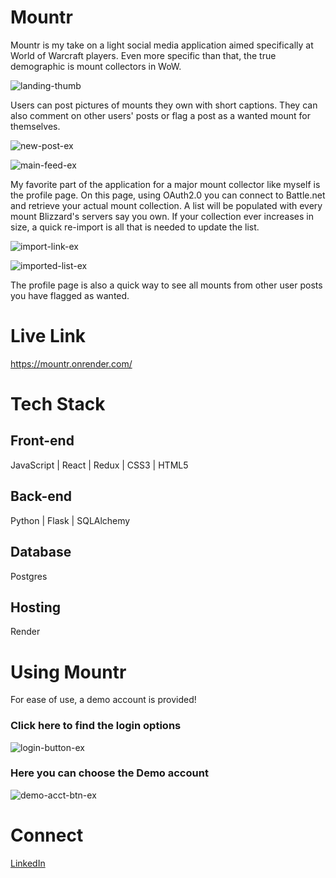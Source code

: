 # Mountr

Mountr is my take on a light social media application aimed specifically at World of Warcraft players. Even more specific than that, the true demographic is mount collectors in WoW.

![landing-thumb](https://github.com/user-attachments/assets/43376524-9bee-48e0-8208-54a002f739bd)

Users can post pictures of mounts they own with short captions. They can also comment on other users' posts or flag a post as a wanted mount for themselves.

![new-post-ex](https://github.com/user-attachments/assets/84b425ad-bf6a-4024-a09f-0c137a7c9af2)

![main-feed-ex](https://github.com/user-attachments/assets/4313e316-d0b2-4448-8782-54816fdd81cd)

My favorite part of the application for a major mount collector like myself is the profile page. On this page, using OAuth2.0 you can connect to Battle.net and retrieve your actual mount collection.
A list will be populated with every mount Blizzard's servers say you own. If your collection ever increases in size, a quick re-import is all that is needed to update the list.

![import-link-ex](https://github.com/user-attachments/assets/5de17e8a-6160-421f-a5aa-74554c326bd7)

![imported-list-ex](https://github.com/user-attachments/assets/8565f337-999d-4f9f-b621-d4aec6d4ff7c)

The profile page is also a quick way to see all mounts from other user posts you have flagged as wanted.

# Live Link

https://mountr.onrender.com/

# Tech Stack

## Front-end

JavaScript | React | Redux | CSS3 | HTML5

## Back-end

Python | Flask | SQLAlchemy

## Database

Postgres

## Hosting

Render


# Using Mountr

For ease of use, a demo account is provided!


### Click here to find the login options

![login-button-ex](https://github.com/user-attachments/assets/ae7f6e87-2f55-4dd2-914f-ad9c2e1ff450)

### Here you can choose the Demo account

![demo-acct-btn-ex](https://github.com/user-attachments/assets/682cae1b-11a5-4527-aa85-b4eda78c7a75)


# Connect

[LinkedIn](https://www.linkedin.com/in/docoess/)

